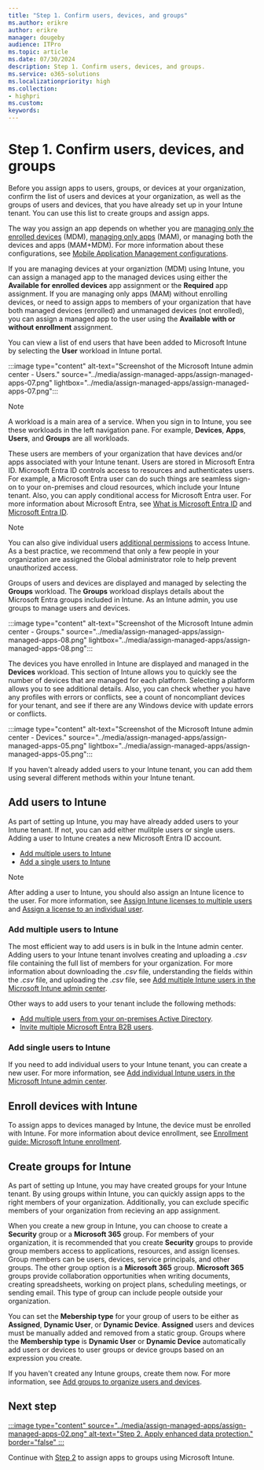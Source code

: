 ```yaml
---
title: "Step 1. Confirm users, devices, and groups"
ms.author: erikre
author: erikre
manager: dougeby
audience: ITPro
ms.topic: article
ms.date: 07/30/2024
description: Step 1. Confirm users, devices, and groups.
ms.service: o365-solutions
ms.localizationpriority: high
ms.collection:
- highpri
ms.custom:
keywords:
---
```


# Step 1. Confirm users, devices, and groups

Before you assign apps to users, groups, or devices at your organization, confirm the list of users and devices at your organization, as well as the groups of users and devices, that you have already set up in your Intune tenant. You can use this list to create groups and assign apps.

The way you assign an app depends on whether you are [managing only the enrolled devices](apps-assign-management.md#app-management-using-managed-devices) (MDM), [managing only apps](apps-assign-management.md#app-management-using-unmanaged-devices) (MAM), or managing both the devices and apps (MAM+MDM). For more information about these configurations, see [Mobile Application Management configurations](apps-guide-overview.md#mobile-application-management-configurations).

If you are managing devices at your organiztion (MDM) using Intune, you can assign a managed app to the managed devices using either the **Available for enrolled devices** app assignment or the **Required** app assignment. If you are managing only apps (MAM) without enrolling devices, or need to assign apps to members of your organization that have both managed devices (enrolled) and unmanaged devices (not enrolled), you can assign a managed app to the user using the **Available with or without enrollment** assignment.

You can view a list of end users that have been added to Microsoft Intune by selecting the **User** workload in Intune portal.

:::image type="content" alt-text="Screenshot of the Microsoft Intune admin center - Users." source="../media/assign-managed-apps/assign-managed-apps-07.png" lightbox="../media/assign-managed-apps/assign-managed-apps-07.png":::

> [!NOTE]
> A workload is a main area of a service. When you sign in to Intune, you see these workloads in the left navigation pane. For example, **Devices**, **Apps**, **Users**, and **Groups** are all workloads.

These users are members of your organization that have devices and/or apps associated with your Intune tenant. Users are stored in Microsoft Entra ID. Microsoft Entra ID controls access to resources and authenticates users. For example, a Microsoft Entra user can do such things are seamless sign-on to your on-premises and cloud resources, which include your Intune tenant. Also, you can apply conditional access for Microsoft Entra user. For more information about Microsoft Entra, see [What is Microsoft Entra ID](/entra/fundamentals/whatis) and [Microsoft Entra ID](/entra/identity).

> [!NOTE]
> You can also give individual users [additional permissions](/mem/intune/fundamentals/users-add#grant-admin-permissions) to access Intune. As a best practice, we recommend that only a few people in your organization are assigned the Global administrator role to help prevent unauthorized access.

Groups of users and devices are displayed and managed by selecting the **Groups** workload. The **Groups** workload displays details about the Microsoft Entra groups included in Intune. As an Intune admin, you use groups to manage users and devices.

:::image type="content" alt-text="Screenshot of the Microsoft Intune admin center - Groups." source="../media/assign-managed-apps/assign-managed-apps-08.png" lightbox="../media/assign-managed-apps/assign-managed-apps-08.png":::

The devices you have enrolled in Intune are displayed and managed in the **Devices** workload. This section of Intune allows you to quickly see the number of devices that are managed for each platform. Selecting a platform allows you to see additional details. Also, you can check whether you have any profiles with errors or conflicts, see a count of noncompliant devices for your tenant, and see if there are any Windows device with update errors or conflicts.

:::image type="content" alt-text="Screenshot of the Microsoft Intune admin center - Devices." source="../media/assign-managed-apps/assign-managed-apps-05.png" lightbox="../media/assign-managed-apps/assign-managed-apps-05.png":::

If you haven't already added users to your Intune tenant, you can add them using several different methods within your Intune tenant.

## Add users to Intune

As part of setting up Intune, you may have already added users to your Intune tenant. If not, you can add either mulitple users or single users. Adding a user to Intune creates a new Microsoft Entra ID account.
- [Add multiple users to Intune](#add-multiple-users-to-intune)
- [Add a single users to Intune](#add-single-users-to-intune)

> [!NOTE]
> After adding a user to Intune, you should also assign an Intune licence to the user. For more information, see [Assign Intune licenses to multiple users](/mem/intune/fundamentals/quickstart-create-user#assign-intune-licenses-to-multiple-users) and [Assign a license to an individual user](/mem/intune/fundamentals/quickstart-create-user#assign-a-license-to-an-individual-user).

### Add multiple users to Intune

The most efficient way to add users is in bulk in the Intune admin center. Adding users to your Intune tenant involves creating and uploading a *.csv* file containing the full list of members for your organization. For more information about downloading the *.csv* file, understanding the fields within the *.csv* file, and uploading the *.csv* file, see [Add multiple Intune users in the Microsoft Intune admin center](/intune/fundamentals/users-add#add-multiple-intune-users-in-the-microsoft-intune-admin-center).

Other ways to add users to your tenant include the following methods:
- [Add multiple users from your on-premises Active Directory](/mem/intune/fundamentals/users-add#sync-active-directory-and-add-users-to-intune).
- [Invite multiple Microsoft Entra B2B users](/entra/external-id/tutorial-bulk-invite).

### Add single users to Intune

If you need to add individual users to your Intune tenant, you can create a new user. For more information, see [Add individual Intune users in the Microsoft Intune admin center](/mem/intune/fundamentals/users-add#add-individual-intune-users-in-the-microsoft-intune-admin-center). 

## Enroll devices with Intune

To assign apps to devices managed by Intune, the device must be enrolled with Intune. For more information about device enrollment, see [Enrollment guide: Microsoft Intune enrollment](/mem/intune/fundamentals/deployment-guide-enrollment).

## Create groups for Intune

As part of setting up Intune, you may have created groups for your Intune tenant. By using groups within Intune, you can quickly assign apps to the right members of your organization. Additionally, you can exclude specific members of your organization from recieving an app assignment.

When you create a new group in Intune, you can choose to create a **Security** group or a **Microsoft 365** group. For members of your organization, it is recommended that you create **Security** groups to provide group members access to applications, resources, and assign licenses. Group members can be users, devices, service principals, and other groups. The other group option is a **Microsoft 365** group. **Microsoft 365** groups provide collaboration opportunities when writing documents, creating spreadsheets, working on project plans, scheduling meetings, or sending email. This type of group can include people outside your organization.

You can set the **Mebership type** for your group of users to be either as **Assigned**, **Dynamic User**, or **Dynamic Device**. **Assigned** users and devices must be manually added and removed from a static group. Groups where the **Membership type** is **Dynamic User** or **Dynamic Device** automatically add users or devices to user groups or device groups based on an expression you create.

If you haven't created any Intune groups, create them now. For more information, see [Add groups to organize users and devices](/mem/intune/fundamentals/groups-add).

## Next step

[:::image type="content" source="../media/assign-managed-apps/assign-managed-apps-02.png" alt-text="Step 2. Apply enhanced data protection." border="false" :::](apps-assign-step-2.md)

Continue with [Step 2](apps-assign-step-2.md) to assign apps to groups using Microsoft Intune.
